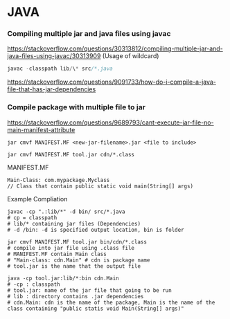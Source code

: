 # JAVA

### Compiling multiple jar and java files using javac
https://stackoverflow.com/questions/30313812/compiling-multiple-jar-and-java-files-using-javac/30313909
(Usage of wildcard)
```java
javac -classpath lib/\* src/*.java
```
https://stackoverflow.com/questions/9091733/how-do-i-compile-a-java-file-that-has-jar-dependencies


### Compile package with multiple file to jar
https://stackoverflow.com/questions/9689793/cant-execute-jar-file-no-main-manifest-attribute
```
jar cmvf MANIFEST.MF <new-jar-filename>.jar <file to include>

jar cmvf MANIFEST.MF tool.jar cdn/*.class
```
MANIFEST.MF
```
Main-Class: com.mypackage.Myclass
// Class that contain public static void main(String[] args)
```
Example Compliation
```
javac -cp ".:lib/*" -d bin/ src/*.java
# cp = classpath
# lib/* containing jar files (Dependencies)
# -d /bin: -d is specified output location, bin is folder

jar cmvf MANIFEST.MF tool.jar bin/cdn/*.class
# compile into jar file using .class file
# MANIFEST.MF contain Main class
# "Main-class: cdn.Main" # cdn is package name
# tool.jar is the name that the output file

java -cp tool.jar:lib/*:bin cdn.Main
# -cp : classpath
# tool.jar: name of the jar file that going to be run
# lib : directory contains .jar dependencies
# cdn.Main: cdn is the name of the package, Main is the name of the class containing "public statis void Main(String[] args)"
```
